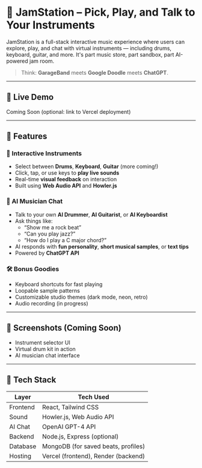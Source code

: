 # 🎵 JamStation – Pick, Play, and Talk to Your Instruments


JamStation is a full-stack interactive music experience where users can explore, play, and chat with virtual instruments — including drums, keyboard, guitar, and more. It's part music store, part sandbox, part AI-powered jam room.


> Think: **GarageBand** meets **Google Doodle** meets **ChatGPT**.


---


## 🚀 Live Demo
Coming Soon (optional: link to Vercel deployment)


---


## 🎯 Features


### 🥁 Interactive Instruments
- Select between **Drums**, **Keyboard**, **Guitar** (more coming!)
- Click, tap, or use keys to **play live sounds**
- Real-time **visual feedback** on interaction
- Built using **Web Audio API** and **Howler.js**


### 🤖 AI Musician Chat
- Talk to your own **AI Drummer**, **AI Guitarist**, or **AI Keyboardist**
- Ask things like:
  - “Show me a rock beat”
  - “Can you play jazz?”
  - “How do I play a C major chord?”
- AI responds with **fun personality**, **short musical samples**, or **text tips**
- Powered by **ChatGPT API**


### 🛠️ Bonus Goodies
- Keyboard shortcuts for fast playing
- Loopable sample patterns
- Customizable studio themes (dark mode, neon, retro)
- Audio recording (in progress)


---


## 📸 Screenshots (Coming Soon)
- Instrument selector UI
- Virtual drum kit in action
- AI musician chat interface


---


## 🧰 Tech Stack


| Layer      | Tech Used             |
|------------|-----------------------|
| Frontend   | React, Tailwind CSS   |
| Sound      | Howler.js, Web Audio API |
| AI Chat    | OpenAI GPT-4 API      |
| Backend    | Node.js, Express (optional) |
| Database   | MongoDB (for saved beats, profiles) |
| Hosting    | Vercel (frontend), Render (backend) |
